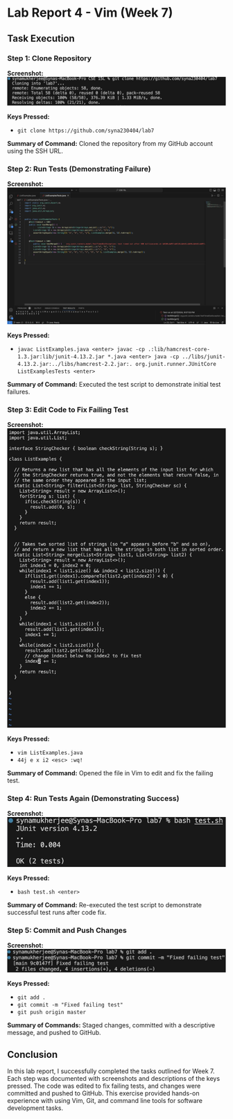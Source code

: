 # Lab Report 4 - Vim (Week 7)

## Task Execution

### Step 1: Clone Repository

**Screenshot:** ![Clone Repository](lr71.jpg)

**Keys Pressed:** 
- `git clone https://github.com/syna230404/lab7`

**Summary of Command:** Cloned the repository from my GitHub account using the SSH URL.

### Step 2: Run Tests (Demonstrating Failure)

**Screenshot:** ![Run Tests - Failure](lr7.jpg)

**Keys Pressed:** 
- `javac ListExamples.java <enter> javac -cp .:lib/hamcrest-core-1.3.jar:lib/junit-4.13.2.jar *.java <enter> java -cp ../libs/junit-4.13.2.jar:../libs/hamcrest-2.2.jar:. org.junit.runner.JUnitCore ListExamplesTests <enter>`

**Summary of Command:** Executed the test script to demonstrate initial test failures.

### Step 3: Edit Code to Fix Failing Test

**Screenshot:** ![Edit Code](lr72.jpg)

**Keys Pressed:** 
- `vim ListExamples.java`
- `44j e x i2 <esc> :wq!`

**Summary of Command:** Opened the file in Vim to edit and fix the failing test.

### Step 4: Run Tests Again (Demonstrating Success)

**Screenshot:** ![Run Tests - Success](lr73.jpg)

**Keys Pressed:** 
- `bash test.sh <enter>`

**Summary of Command:** Re-executed the test script to demonstrate successful test runs after code fix.

### Step 5: Commit and Push Changes

**Screenshot:** ![Commit and Push](lr74.jpg)

**Keys Pressed:** 
- `git add .`
- `git commit -m "Fixed failing test"`
- `git push origin master`

**Summary of Commands:** Staged changes, committed with a descriptive message, and pushed to GitHub.

## Conclusion

In this lab report, I successfully completed the tasks outlined for Week 7. Each step was documented with screenshots and descriptions of the keys pressed. The code was edited to fix failing tests, and changes were committed and pushed to GitHub. This exercise provided hands-on experience with using Vim, Git, and command line tools for software development tasks.
